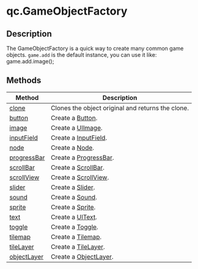 # qc.GameObjectFactory

## Description
The GameObjectFactory is a quick way to create many common game objects. 
`game.add` is the default instance, you can use it like: game.add.image();

## Methods
| Method | Description |
| ------------ | -------------- |
| [clone](clone.md) | Clones the object original and returns the clone.   |
| [button](button.md) | Create a [Button](CButton.md). |
| [image](image.md) | Create a [UIImage](CUIImage.md). |
| [inputField](inputField.md) | Create a [InputField](CInputField.md). |
| [node](node.md) | Create a [Node](CNode.md). |
| [progressBar](progressBar.md) | Create a [ProgressBar](CProgressBar.md). |
| [scrollBar](scrollBar.md) | Create a [ScrollBar](CScrollBar.md). |
| [scrollView](scrollView.md) | Create a [ScrollView](CScrollView.md). |
| [slider](slider.md) | Create a [Slider](CSlider.md). |
| [sound](sound.md) | Create a [Sound](CSound.md). |
| [sprite](sprite.md) | Create a [Sprite](CSprite.md). |
| [text](text.md) | Create a [UIText](CUIText.md). |
| [toggle](toggle.md) | Create a [Toggle](CToggle.md). |
| [tilemap](timemap.md) | Create a [Tilemap](CTilemap.md). |
| [tileLayer](tileLayer.md) | Create a [TileLayer](CTileLayer.md). |
| [objectLayer](objectLayer.md) | Create a [ObjectLayer](CObjectLayer.md). |
